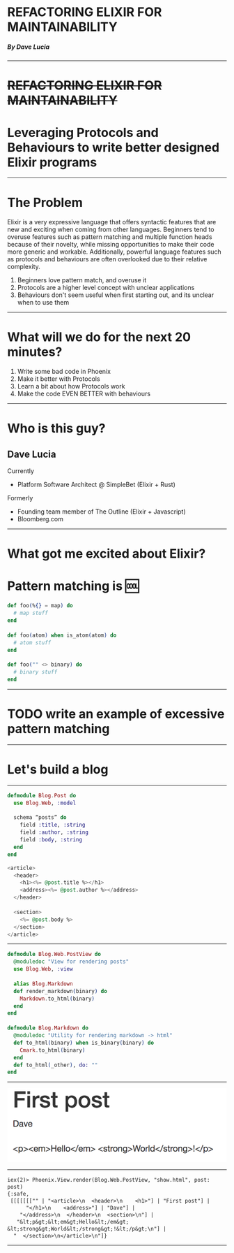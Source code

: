 <!-- $size: 16:9 -->
<!--
$theme: gaia
template: invert
-->


REFACTORING ELIXIR FOR MAINTAINABILITY
===
##### By Dave Lucia

---
# ~~REFACTORING ELIXIR FOR MAINTAINABILITY~~
# Leveraging Protocols and Behaviours to write better designed Elixir programs
---

# The Problem

Elixir is a very expressive language that offers syntactic features that are new and exciting when coming from other languages. Beginners tend to overuse features such as pattern matching and multiple function heads because of their novelty, while missing opportunities to make their code more generic and workable. Additionally, powerful language features such as protocols and behaviours are often overlooked due to their relative complexity.


1. Beginners love pattern match, and overuse it
2. Protocols are a higher level concept with unclear applications
3. Behaviours don't seem useful when first starting out, and its unclear when to use them

---
# What will we do for the next 20 minutes?
1. Write some bad code in Phoenix
2. Make it better with Protocols
3. Learn a bit about how Protocols work
4. Make the code EVEN BETTER with behaviours
---

# Who is this guy?


## Dave Lucia

Currently
* Platform Software Architect @ SimpleBet (Elixir + Rust)


Formerly
* Founding team member of The Outline (Elixir + Javascript)
* Bloomberg.com
---
# What got me excited about Elixir?
# Pattern matching is :cool:
```elixir
def foo(%{} = map) do
  # map stuff
end

def foo(atom) when is_atom(atom) do
  # atom stuff
end

def foo("" <> binary) do
  # binary stuff
end
```
---

# TODO write an example of excessive pattern matching
---
# Let's build a blog
---


```elixir
defmodule Blog.Post do
  use Blog.Web, :model
  
  schema “posts” do
    field :title, :string
    field :author, :string
    field :body, :string
  end
end
```

```eex
<article>
  <header>
    <h1><%= @post.title %></h1>
    <address><%= @post.author %></address>
  </header>
  
  <section>
    <%= @post.body %>
  </section>
</article>
```
---
```elixir
defmodule Blog.Web.PostView do
  @moduledoc "View for rendering posts"
  use Blog.Web, :view
  
  alias Blog.Markdown
  def render_markdown(binary) do
    Markdown.to_html(binary)
  end
end

defmodule Blog.Markdown do
  @moduledoc "Utility for rendering markdown -> html"
  def to_html(binary) when is_binary(binary) do
    Cmark.to_html(binary)
  end
  def to_html(_other), do: ""
end
```
---
![](escaped_html.png)

---

```
iex(2)> Phoenix.View.render(Blog.Web.PostView, "show.html", post: post)
{:safe,
 [[[[[[["" | "<article>\n  <header>\n    <h1>"] | "First post"] |
      "</h1>\n    <address>"] | "Dave"] |
    "</address>\n  </header>\n  <section>\n"] |
   "&lt;p&gt;&lt;em&gt;Hello&lt;/em&gt; &lt;strong&gt;World&lt;/strong&gt;!&lt;/p&gt;\n"] |
  "  </section>\n</article>\n"]}
```
---